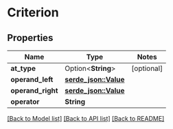 # Criterion

## Properties

| Name              | Type                                                                                        | Notes      |
|-------------------|---------------------------------------------------------------------------------------------|------------|
| **at_type**       | Option<**String**>                                                                          | [optional] |
| **operand_left**  | [**serde_json::Value**](https://docs.rs/serde_json/latest/serde_json/value/enum.Value.html) |            |
| **operand_right** | [**serde_json::Value**](https://docs.rs/serde_json/latest/serde_json/value/enum.Value.html) |            |
| **operator**      | **String**                                                                                  |            |

[[Back to Model list]](../../crates/edc_api/README.md#documentation-for-models) [[Back to API list]](../../crates/edc_client/README.md#documentation-for-api-endpoints) [[Back to README]](../../README.md)


